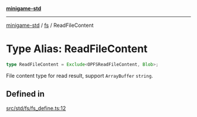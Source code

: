 [**minigame-std**](../../../README.md)

***

[minigame-std](../../../README.md) / [fs](../README.md) / ReadFileContent

# Type Alias: ReadFileContent

```ts
type ReadFileContent = Exclude<OPFSReadFileContent, Blob>;
```

File content type for read result, support `ArrayBuffer` `string`.

## Defined in

[src/std/fs/fs\_define.ts:12](https://github.com/JiangJie/minigame-std/blob/8633d80114dee6c79033ec094d8233bd8263bedc/src/std/fs/fs_define.ts#L12)
